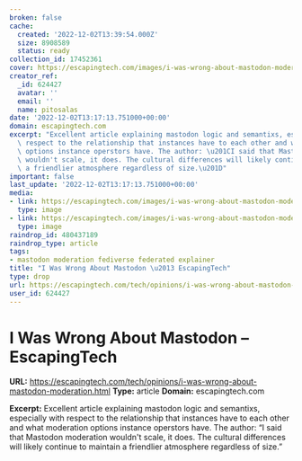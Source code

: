 ```yaml
---
broken: false
cache:
  created: '2022-12-02T13:39:54.000Z'
  size: 8908589
  status: ready
collection_id: 17452361
cover: https://escapingtech.com/images/i-was-wrong-about-mastodon-moderation/cover.png
creator_ref:
  _id: 624427
  avatar: ''
  email: ''
  name: pitosalas
date: '2022-12-02T13:17:13.751000+00:00'
domain: escapingtech.com
excerpt: "Excellent article explaining mastodon logic and semantixs, especially with\
  \ respect to the relationship that instances have to each other and what  moderation\
  \ options instance operstors have. The author: \u201CI said that Mastodon moderation\
  \ wouldn't scale, it does. The cultural differences will likely continue to maintain\
  \ a friendlier atmosphere regardless of size.\u201D"
important: false
last_update: '2022-12-02T13:17:13.751000+00:00'
media:
- link: https://escapingtech.com/images/i-was-wrong-about-mastodon-moderation/cover.png
  type: image
- link: https://escapingtech.com/images/i-was-wrong-about-mastodon-moderation/tweet.png
  type: image
raindrop_id: 480437189
raindrop_type: article
tags:
- mastodon moderation fediverse federated explainer
title: "I Was Wrong About Mastodon \u2013 EscapingTech"
type: drop
url: https://escapingtech.com/tech/opinions/i-was-wrong-about-mastodon-moderation.html
user_id: 624427
---
```


# I Was Wrong About Mastodon – EscapingTech

**URL:** https://escapingtech.com/tech/opinions/i-was-wrong-about-mastodon-moderation.html
**Type:** article
**Domain:** escapingtech.com

**Excerpt:** Excellent article explaining mastodon logic and semantixs, especially with respect to the relationship that instances have to each other and what  moderation options instance operstors have. The author: “I said that Mastodon moderation wouldn't scale, it does. The cultural differences will likely continue to maintain a friendlier atmosphere regardless of size.”
